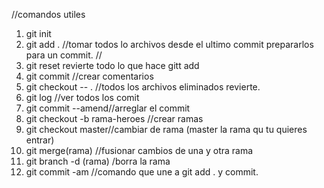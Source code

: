 //comandos utiles
1. git init
2. git add . //tomar todos lo archivos desde el ultimo commit prepararlos para un commit. //
3. git reset revierte todo lo que hace gitt add
4. git commit //crear comentarios
5. git checkout -- . //todos los archivos eliminados revierte.
6. git log //ver todos los comit
7. git commit --amend//arreglar el commit
8. git checkout -b rama-heroes //crear ramas 
9. git checkout master//cambiar de rama (master la rama qu tu quieres entrar)
10. git merge(rama) //fusionar cambios de una y otra rama
11. git branch -d (rama) /borra la rama 
12. git commit -am //comando que une a git add . y commit.